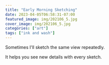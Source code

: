 ```yaml
---
title: "Early Morning Sketching"
date: 2023-04-05T06:58:31-07:00
featured_image: img/202106_5.jpg 
cover_image: img/202106_5.jpg 
categories: ["art"]
tags: ["ink and wash"]
---
```

Sometimes I'll sketch the same view repeatedly.

It helps you see new details with every sketch.